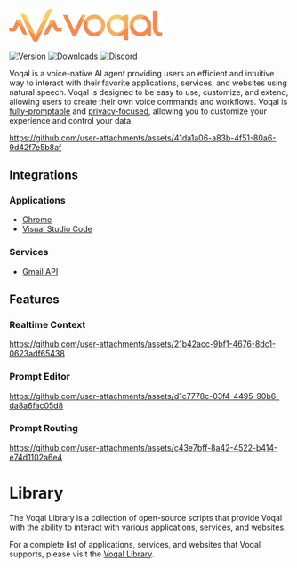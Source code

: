 <img src='.github/media/logo-horizontal-text.svg' width='275'>

[![Version](https://img.shields.io/jetbrains/plugin/v/23086-voqal-coder.svg)](https://plugins.jetbrains.com/plugin/23086-voqal-coder)
[![Downloads](https://img.shields.io/jetbrains/plugin/d/23086-voqal-coder.svg)](https://plugins.jetbrains.com/plugin/23086-voqal-coder)
[![Discord](https://img.shields.io/discord/1171831108313301034)](https://discord.gg/KgTkR5Rffz)

Voqal is a voice-native AI agent providing users an efficient and intuitive way to interact with their
favorite applications, services, and websites using natural speech. Voqal is designed to be easy to use, customize,
and extend, allowing users to create their own voice commands and workflows. Voqal
is [fully-promptable](https://docs.voqal.dev/directing/overview) and [privacy-focused](https://docs.voqal.dev/privacy),
allowing you to customize your experience and control your data.

https://github.com/user-attachments/assets/41da1a06-a83b-4f51-80a6-9d42f7e5b8af

## Integrations

### Applications

- [Chrome](https://github.com/voqal/chrome-integration)
- [Visual Studio Code](https://github.com/voqal/vscode-integration)

### Services

- [Gmail API](./library/README.md#gmail-api)

## Features

### Realtime Context

https://github.com/user-attachments/assets/21b42acc-9bf1-4676-8dc1-0623adf65438

### Prompt Editor

https://github.com/user-attachments/assets/d1c7778c-03f4-4495-90b6-da8a6fac05d8

### Prompt Routing

https://github.com/user-attachments/assets/c43e7bff-8a42-4522-b414-e74d1102a6e4

# Library

The Voqal Library is a collection of open-source scripts that provide Voqal with the ability to interact with various
applications, services, and websites.

For a complete list of applications, services, and websites that Voqal supports, please visit the
[Voqal Library](./library/README.md).
